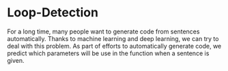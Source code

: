 # Loop-Detection
For a long time, many people want to generate code from sentences automatically. Thanks to machine learning and deep learning, we can try to deal with this problem. As part of efforts to automatically generate code, we predict which parameters will be use in the function when a sentence is given.



